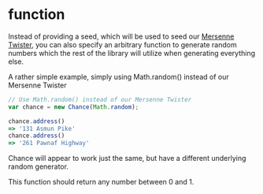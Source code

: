 # function

Instead of providing a seed, which will be used to seed our [Mersenne Twister](https://en.wikipedia.org/wiki/Mersenne_twister),
you can also specify an arbitrary function to generate random numbers which the
rest of the library will utilize when generating everything else.

A rather simple example, simply using Math.random() instead of our Mersenne Twister

```js
// Use Math.random() instead of our Mersenne Twister
var chance = new Chance(Math.random);

chance.address()
=> '131 Asmun Pike'
chance.address() 
=> '261 Pawnaf Highway'
```

Chance will appear to work just the same, but have a different underlying random
generator.

This function should return any number between 0 and 1.
